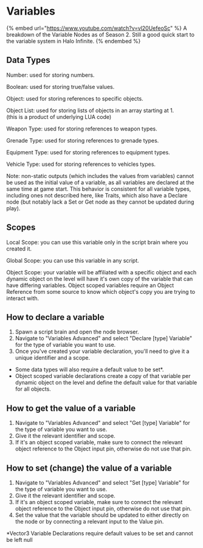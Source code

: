 # Variables

{% embed url="https://www.youtube.com/watch?v=vl20UefeoSc" %}
A breakdown of the Variable Nodes as of Season 2. Still a good quick start to the variable system in Halo Infinite.
{% endembed %}

## Data Types

Number: used for storing numbers.&#x20;

Boolean: used for storing true/false values.&#x20;

Object: used for storing references to specific objects.&#x20;

Object List: used for storing lists of objects in an array starting at 1.\
(this is a product of underlying LUA code)&#x20;

Weapon Type: used for storing references to weapon types.&#x20;

Grenade Type: used for storing references to grenade types.&#x20;

Equipment Type: used for storing references to equipment types.&#x20;

Vehicle Type: used for storing references to vehicles types.&#x20;

Note: non-static outputs (which includes the values from variables) cannot be used as the initial value of a variable, as all variables are declared at the same time at game start. This behavior is consistent for all variable types, including ones not described here, like Traits, which also have a Declare node (but notably lack a Set or Get node as they cannot be updated during play).

## Scopes

Local Scope: you can use this variable only in the script brain where you created it.&#x20;

Global Scope: you can use this variable in any script.&#x20;

Object Scope: your variable will be affiliated with a specific object and each dynamic object on the level will have it's own copy of the variable that can have differing variables. Object scoped variables require an Object Reference from some source to know which object's copy you are trying to interact with.

## How to declare a variable

1. Spawn a script brain and open the node browser.
2. Navigate to "Variables Advanced" and select "Declare \[type] Variable" for the type of variable you want to use.
3. Once you've created your variable declaration, you'll need to give it a unique identifier and a scope.

* Some data types will also require a default value to be set\*.
* Object scoped variable declarations create a copy of that variable per dynamic object on the level and define the default value for that variable for all objects.

## How to get the value of a variable

1. Navigate to "Variables Advanced" and select "Get \[type] Variable" for the type of variable you want to use.
2. Give it the relevant identifier and scope.
3. If it's an object scoped variable, make sure to connect the relevant object reference to the Object input pin, otherwise do not use that pin.

## How to set (change) the value of a variable

1. Navigate to "Variables Advanced" and select "Set \[type] Variable" for the type of variable you want to use.
2. Give it the relevant identifier and scope.
3. If it's an object scoped variable, make sure to connect the relevant object reference to the Object input pin, otherwise do not use that pin.
4. Set the value that the variable should be updated to either directly on the node or by connecting a relevant input to the Value pin.

\*Vector3 Variable Declarations require default values to be set and cannot be left null
